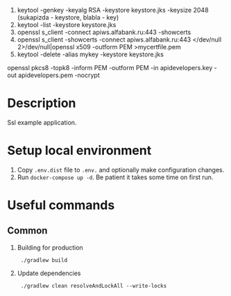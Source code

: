 1. keytool -genkey -keyalg RSA -keystore keystore.jks -keysize 2048   (sukapizda - keystore, blabla - key)
1. keytool -list -keystore keystore.jks
1. openssl s_client -connect apiws.alfabank.ru:443 -showcerts
1. openssl s_client -showcerts -connect apiws.alfabank.ru:443 </dev/null 2>/dev/null|openssl x509 -outform PEM >mycertfile.pem
1. keytool -delete -alias mykey -keystore keystore.jks



openssl pkcs8 -topk8 -inform PEM -outform PEM -in apidevelopers.key -out apidevelopers.pem -nocrypt



# Description

Ssl example application.

# Setup local environment

1. Copy `.env.dist` file to `.env.` and optionally make configuration changes.
1. Run `docker-compose up -d`. Be patient it takes some time on first run.

# Useful commands

## Common

1. Building for production

        ./gradlew build

1. Update dependencies

        ./gradlew clean resolveAndLockAll --write-locks
